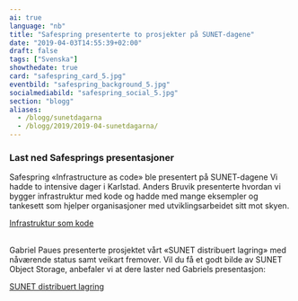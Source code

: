 ```yaml
---
ai: true
language: "nb"
title: "Safespring presenterte to prosjekter på SUNET-dagene"
date: "2019-04-03T14:55:39+02:00"
draft: false
tags: ["Svenska"]
showthedate: true
card: "safespring_card_5.jpg"
eventbild: "safespring_background_5.jpg"
socialmediabild: "safespring_social_5.jpg"
section: "blogg"
aliases:
  - /blogg/sunetdagarna
  - /blogg/2019/2019-04-sunetdagarna/
---
```

### Last ned Safesprings presentasjoner

Safespring «Infrastructure as code» ble presentert på SUNET-dagene
Vi hadde to intensive dager i Karlstad. Anders Bruvik presenterte hvordan vi bygger infrastruktur med kode og hadde med mange eksempler og tankesett som hjelper organisasjoner med utviklingsarbeidet sitt mot skyen.

<a href="/blogg/2019/Safespring_Infrastructure-as-code_Presentation-SUNET-dagarna_2019.pdf" id="text-button">Infrastruktur som kode</a><br><br>

Gabriel Paues presenterte prosjektet vårt «SUNET distribuert lagring» med nåværende status samt veikart fremover. Vil du få et godt bilde av SUNET Object Storage, anbefaler vi at dere laster ned Gabriels presentasjon:

<a href="/blogg/2019/Safespring_SUNET-Distribuerad-Lagring_Presentation-SUNET-dagarna_2019.pdf" id="text-button">SUNET distribuert lagring</a>